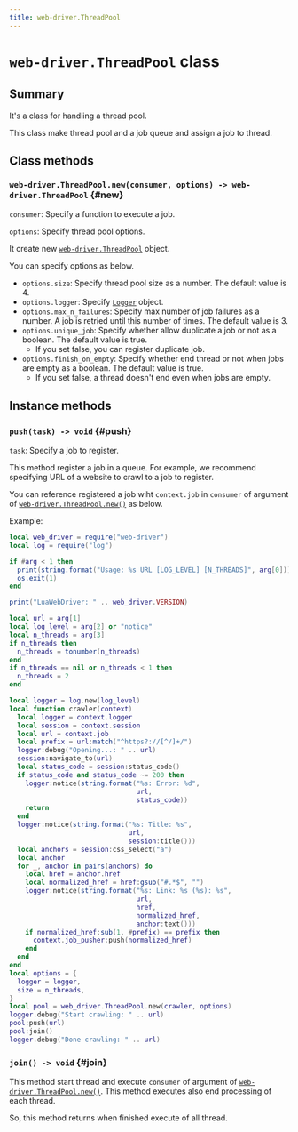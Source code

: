 ```yaml
---
title: web-driver.ThreadPool
---
```


# `web-driver.ThreadPool` class

## Summary

It's a class for handling a thread pool.

This class make thread pool and a job queue and assign a job to thread.

## Class methods

### `web-driver.ThreadPool.new(consumer, options) -> web-driver.ThreadPool` {#new}

`consumer`: Specify a function to execute a job.

`options`: Specify thread pool options.

It create new [`web-driver.ThreadPool`][thread-pool] object.

You can specify options as below.

* `options.size`: Specify thread pool size as a number. The default value is 4.
* `options.logger`: Specify [`Logger`][logger] object.
* `options.max_n_failures`: Specify max number of job failures as a number. A job is retried until this number of times. The default value is 3.
* `options.unique_job`: Specify whether allow duplicate a job or not as a boolean. The default value is true.
  * If you set false, you can register duplicate job.
* `options.finish_on_empty`: Specify whether end thread or not when jobs are empty as a boolean. The default value is true.
  * If you set false, a thread doesn't end even when jobs are empty.

## Instance methods

### `push(task) -> void` {#push}

`task`: Specify a job to register.

This method register a job in a queue. For example, we recommend specifying URL of a website to crawl to a job to register.

You can reference registered a job wiht `context.job` in `consumer` of argument of [`web-driver.ThreadPool.new()`][thread-pool-new] as below.

Example:

```lua
local web_driver = require("web-driver")
local log = require("log")

if #arg < 1 then
  print(string.format("Usage: %s URL [LOG_LEVEL] [N_THREADS]", arg[0]))
  os.exit(1)
end

print("LuaWebDriver: " .. web_driver.VERSION)

local url = arg[1]
local log_level = arg[2] or "notice"
local n_threads = arg[3]
if n_threads then
  n_threads = tonumber(n_threads)
end
if n_threads == nil or n_threads < 1 then
  n_threads = 2
end

local logger = log.new(log_level)
local function crawler(context)
  local logger = context.logger
  local session = context.session
  local url = context.job
  local prefix = url:match("^https?://[^/]+/")
  logger:debug("Opening...: " .. url)
  session:navigate_to(url)
  local status_code = session:status_code()
  if status_code and status_code ~= 200 then
    logger:notice(string.format("%s: Error: %d",
                                url,
                                status_code))
    return
  end
  logger:notice(string.format("%s: Title: %s",
                              url,
                              session:title()))
  local anchors = session:css_select("a")
  local anchor
  for _, anchor in pairs(anchors) do
    local href = anchor.href
    local normalized_href = href:gsub("#.*$", "")
    logger:notice(string.format("%s: Link: %s (%s): %s",
                                url,
                                href,
                                normalized_href,
                                anchor:text()))
    if normalized_href:sub(1, #prefix) == prefix then
      context.job_pusher:push(normalized_href)
    end
  end
end
local options = {
  logger = logger,
  size = n_threads,
}
local pool = web_driver.ThreadPool.new(crawler, options)
logger.debug("Start crawling: " .. url)
pool:push(url)
pool:join()
logger.debug("Done crawling: " .. url)
```

### `join() -> void` {#join}

This method start thread and execute `consumer` of argument of [`web-driver.ThreadPool.new()`][thread-pool-new].
This method executes also end processing of each thread.

So, this method returns when finished execute of all thread.


[thread-pool]: thread-pool.html

[thread-pool-new]: thread-pool.html#new

[logger]: ../tutorial/index.html#logger

[session-delete]: session.html#delete
